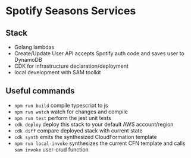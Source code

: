 # Spotify Seasons Services

## Stack

- Golang lambdas
- Create/Update User API accepts Spotify auth code and saves user to DynamoDB
- CDK for infrastructure declaration/deployment
- local development with SAM toolkit

## Useful commands

- `npm run build` compile typescript to js
- `npm run watch` watch for changes and compile
- `npm run test` perform the jest unit tests
- `cdk deploy` deploy this stack to your default AWS account/region
- `cdk diff` compare deployed stack with current state
- `cdk synth` emits the synthesized CloudFormation template
- `npm run local-invoke` synthesizes the current CFN template and calls `sam invoke` user-crud function
